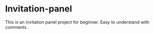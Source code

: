# Invitation-panel

This is an invitation panel project for beginner. Easy to understand with comments.

